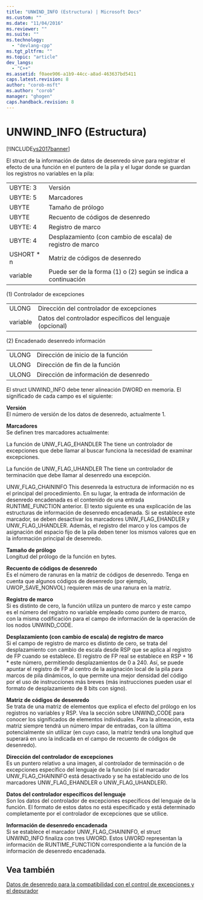 ```yaml
---
title: "UNWIND_INFO (Estructura) | Microsoft Docs"
ms.custom: ""
ms.date: "11/04/2016"
ms.reviewer: ""
ms.suite: ""
ms.technology: 
  - "devlang-cpp"
ms.tgt_pltfrm: ""
ms.topic: "article"
dev_langs: 
  - "C++"
ms.assetid: f0aee906-a1b9-44cc-a8ad-463637bd5411
caps.latest.revision: 8
author: "corob-msft"
ms.author: "corob"
manager: "ghogen"
caps.handback.revision: 8
---
```

# UNWIND_INFO (Estructura)
[!INCLUDE[vs2017banner](../assembler/inline/includes/vs2017banner.md)]

El struct de la información de datos de desenredo sirve para registrar el efecto de una función en el puntero de la pila y el lugar donde se guardan los registros no variables en la pila:  
  
|||  
|-|-|  
|UBYTE: 3|Versión|  
|UBYTE: 5|Marcadores|  
|UBYTE|Tamaño de prólogo|  
|UBYTE|Recuento de códigos de desenredo|  
|UBYTE: 4|Registro de marco|  
|UBYTE: 4|Desplazamiento \(con cambio de escala\) de registro de marco|  
|USHORT \* n|Matriz de códigos de desenredo|  
|variable|Puede ser de la forma \(1\) o \(2\) según se indica a continuación|  
  
 \(1\) Controlador de excepciones  
  
|||  
|-|-|  
|ULONG|Dirección del controlador de excepciones|  
|variable|Datos del controlador específicos del lenguaje \(opcional\)|  
  
 \(2\) Encadenado desenredo información  
  
|||  
|-|-|  
|ULONG|Dirección de inicio de la función|  
|ULONG|Dirección de fin de la función|  
|ULONG|Dirección de información de desenredo|  
  
 El struct UNWIND\_INFO debe tener alineación DWORD en memoria.  El significado de cada campo es el siguiente:  
  
 **Versión**  
 El número de versión de los datos de desenredo, actualmente 1.  
  
 **Marcadores**  
 Se definen tres marcadores actualmente:  
  
 La función de UNW\_FLAG\_EHANDLER The tiene un controlador de excepciones que debe llamar al buscar funciona la necesidad de examinar excepciones.  
  
 La función de UNW\_FLAG\_UHANDLER The tiene un controlador de terminación que debe llamar al desenredo una excepción.  
  
 UNW\_FLAG\_CHAININFO This desenreda la estructura de información no es el principal del procedimiento.  En su lugar, la entrada de información de desenredo encadenada es el contenido de una entrada RUNTIME\_FUNCTION anterior.  El texto siguiente es una explicación de las estructuras de información de desenredo encadenada.  Si se establece este marcador, se deben desactivar los marcadores UNW\_FLAG\_EHANDLER y UNW\_FLAG\_UHANDLER.  Además, el registro del marco y los campos de asignación del espacio fijo de la pila deben tener los mismos valores que en la información principal de desenredo.  
  
 **Tamaño de prólogo**  
 Longitud del prólogo de la función en bytes.  
  
 **Recuento de códigos de desenredo**  
 Es el número de ranuras en la matriz de códigos de desenredo.  Tenga en cuenta que algunos códigos de desenredo \(por ejemplo, UWOP\_SAVE\_NONVOL\) requieren más de una ranura en la matriz.  
  
 **Registro de marco**  
 Si es distinto de cero, la función utiliza un puntero de marco y este campo es el número del registro no variable empleado como puntero de marco, con la misma codificación para el campo de información de la operación de los nodos UNWIND\_CODE.  
  
 **Desplazamiento \(con cambio de escala\) de registro de marco**  
 Si el campo de registro de marco es distinto de cero, se trata del desplazamiento con cambio de escala desde RSP que se aplica al registro de FP cuando se establece.  El registro de FP real se establece en RSP \+ 16 \* este número, permitiendo desplazamientos de 0 a 240.  Así, se puede apuntar el registro de FP al centro de la asignación local de la pila para marcos de pila dinámicos, lo que permite una mejor densidad del código por el uso de instrucciones más breves \(más instrucciones pueden usar el formato de desplazamiento de 8 bits con signo\).  
  
 **Matriz de códigos de desenredo**  
 Se trata de una matriz de elementos que explica el efecto del prólogo en los registros no variables y RSP.  Vea la sección sobre UNWIND\_CODE para conocer los significados de elementos individuales.  Para la alineación, esta matriz siempre tendrá un número impar de entradas, con la última potencialmente sin utilizar \(en cuyo caso, la matriz tendrá una longitud que superará en uno la indicada en el campo de recuento de códigos de desenredo\).  
  
 **Dirección del controlador de excepciones**  
 Es un puntero relativo a una imagen, al controlador de terminación o de excepciones específico del lenguaje de la función \(si el marcador UNW\_FLAG\_CHAININFO está desactivado y se ha establecido uno de los marcadores UNW\_FLAG\_EHANDLER o UNW\_FLAG\_UHANDLER\).  
  
 **Datos del controlador específicos del lenguaje**  
 Son los datos del controlador de excepciones específicos del lenguaje de la función.  El formato de estos datos no está especificado y está determinado completamente por el controlador de excepciones que se utilice.  
  
 **Información de desenredo encadenada**  
 Si se establece el marcador UNW\_FLAG\_CHAININFO, el struct UNWIND\_INFO finaliza con tres UWORD.  Estos UWORD representan la información de RUNTIME\_FUNCTION correspondiente a la función de la información de desenredo encadenada.  
  
## Vea también  
 [Datos de desenredo para la compatibilidad con el control de excepciones y el depurador](../build/unwind-data-for-exception-handling-debugger-support.md)